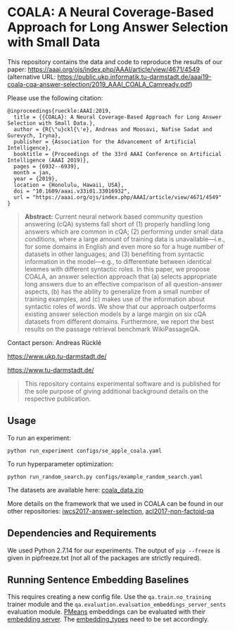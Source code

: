 # COALA: A Neural Coverage-Based Approach for Long Answer Selection with Small Data

This repository contains the data and code to reproduce the results of our paper: 
https://aaai.org/ojs/index.php/AAAI/article/view/4671/4549 (alternative URL:
https://public.ukp.informatik.tu-darmstadt.de/aaai19-coala-cqa-answer-selection/2019_AAAI_COALA_Camready.pdf)

Please use the following citation:

```
@inproceedings{rueckle:AAAI:2019,
  title = {{COALA}: A Neural Coverage-Based Approach for Long Answer Selection with Small Data.},
  author = {R{\"u}ckl{\'e}, Andreas and Moosavi, Nafise Sadat and Gurevych, Iryna},
  publisher = {Association for the Advancement of Artificial Intelligence},
  booktitle = {Proceedings of the 33rd AAAI Conference on Artificial Intelligence (AAAI 2019)},
  pages = {6932--6939},
  month = jan,
  year = {2019},
  location = {Honolulu, Hawaii, USA},
  doi = "10.1609/aaai.v33i01.33016932",
  url = "https://aaai.org/ojs/index.php/AAAI/article/view/4671/4549"
}
```

> **Abstract:** Current neural network based community question answering (cQA) systems fall short of (1) properly 
  handling long answers which are common in cQA; (2) performing under small data conditions, where a large amount of 
  training data is unavailable—i.e., for some domains in English and even more so for a huge number of datasets in other
  languages; and (3) benefiting from syntactic information in the model—e.g., to differentiate between identical lexemes
  with different syntactic roles. In this paper, we propose COALA, an answer selection approach that (a) selects 
  appropriate long answers due to an effective comparison of all question-answer aspects, (b) has the ability to 
  generalize from a small number of training examples, and (c) makes use of the information about syntactic roles of
  words. We show that our approach outperforms existing answer selection models by a large margin on six cQA datasets
  from different domains. Furthermore, we report the best results on the passage retrieval benchmark WikiPassageQA.


Contact person: Andreas Rücklé

https://www.ukp.tu-darmstadt.de/

https://www.tu-darmstadt.de/


> This repository contains experimental software and is published for the sole purpose of giving additional background 
  details on the respective publication. 


## Usage

To run an experiment:
```
python run_experiment configs/se_apple_coala.yaml
```

To run hyperparameter optimization:
```
python run_random_search.py configs/example_random_search.yaml
```

The datasets are available here: [coala_data.zip](https://public.ukp.informatik.tu-darmstadt.de/aaai19-coala-cqa-answer-selection/coala_data.zip)

More details on the framework that we used in COALA can be found in our other repositories:
[iwcs2017-answer-selection](https://github.com/UKPLab/iwcs2017-answer-selection),
[acl2017-non-factoid-qa](https://github.com/UKPLab/acl2017-non-factoid-qa/tree/master/Candidate-Ranking)


## Dependencies and Requirements

We used Python 2.7.14 for our experiments. The output of ```pip --freeze``` is given in pipfreeze.txt (not all of the
packages are strictly required). 


## Running Sentence Embedding Baselines

This requires creating a new config file. Use the ```qa.train.no_training``` trainer module and the  ```qa.evaluation.evaluation_embeddings_server_sents``` evaluation module. [PMeans](https://arxiv.org/abs/1803.01400) embeddings can be evaluated with their [embedding server](https://github.com/UKPLab/arxiv2018-xling-sentence-embeddings/tree/master/model). The [embedding_types](https://github.com/UKPLab/aaai2019-coala-cqa-answer-selection/blob/master/experiment/qa/evaluation/evaluation_embeddings_server_sents.py#L54) need to be set accordingly.

